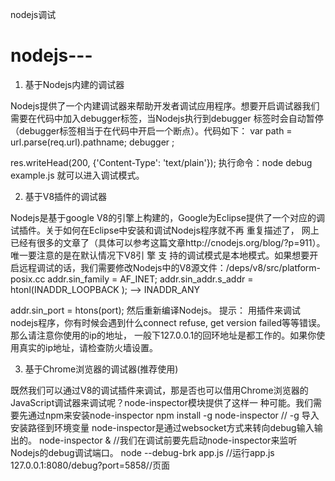 nodejs调试

nodejs---
=========

1. 基于Nodejs内建的调试器

  Nodejs提供了一个内建调试器来帮助开发者调试应用程序。想要开启调试器我们需要在代码中加入debugger标签，当Nodejs执行到debugger   标签时会自动暂停（debugger标签相当于在代码中开启一个断点）。代码如下：
  var path = url.parse(req.url).pathname;
  debugger
  ;

  res.writeHead(200, {'Content-Type': 'text/plain'});
  执行命令：node debug example.js 就可以进入调试模式。

2. 基于V8插件的调试器

  Nodejs是基于google V8的引擎上构建的，Google为Eclipse提供了一个对应的调试插件。关于如何在Eclipse中安装和调试Nodejs程序就不再  重复描述了， 网上已经有很多的文章了（具体可以参考这篇文章http://cnodejs.org/blog/?p=911）。唯一要注意的是在默认情况下V8引   擎  支 持的调试模式是本地模式。如果想要开启远程调试的话，我们需要修改Nodejs中的V8源文件：/deps/v8/src/platform- posix.cc
    addr.sin_family = AF_INET;
    addr.sin_addr.s_addr = htonl(INADDR_LOOPBACK
  ); --> INADDR_ANY
    
  addr.sin_port = htons(port);
  然后重新编译Nodejs。
  提示：
  用插件来调试nodejs程序，你有时候会遇到什么connect refuse, get version failed等等错误。那么请注意你使用的ip的地址，          一般下127.0.0.1的回环地址是都工作的。如果你使用真实的ip地址，请检查防火墙设置。
  
3. 基于Chrome浏览器的调试器(推荐使用)

  既然我们可以通过V8的调试插件来调试，那是否也可以借用Chrome浏览器的JavaScript调试器来调试呢？node-inspector模块提供了这样一   种可能。我们需要先通过npm来安装node-inspector
  npm install -g node-inspector  // -g 导入安装路径到环境变量 node-inspector是通过websocket方式来转向debug输入输出的。
  node-inspector &   //我们在调试前要先启动node-inspector来监听Nodejs的debug调试端口。
  node --debug-brk app.js //运行app.js
  127.0.0.1:8080/debug?port=5858//页面
